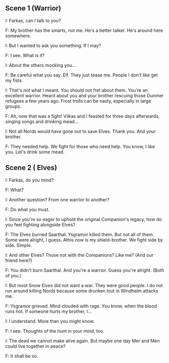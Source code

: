 ## Scene 1 (Warrior)

I: Farkas, can I talk to you?

F: My brother has the smarts, not me. He's a better talker. He's around here somewhere.

I: But I wanted to ask you something. If I may?

F: I see. What is it?

I: About the others mocking you...

F: Be careful what you say, Elf. They just tease me. People I don't like get my fists.

I: That's not what I meant. You should not fret about them. You're an excellent warrior. Heard about you and your brother rescuing those Dunmer refugees a few years ago. Frost trolls can be nasty, especially in large groups.

F: Ah, now that was a fight! Vilkas and I feasted for three days afterwards, singing songs and drinking mead...

I: Not all Nords would have gone out to save Elves. Thank you. And your brother.

F: They needed help. We fight for those who need help. You know, I like you. Let's drink some mead.

## Scene 2 ( Elves)

I: Farkas, do you mind?

F: What?

I: Another question? From one warrior to another?

F: Do what you must.

I: Since you're so eager to uphold the original Companion's legacy, how do you feel fighting alongside Elves?

F: The Elves burned Saarthal. Ysgramor killed them. But not all of them. Some were alright, I guess. Athis now is my shield-brother. We fight side by side. Simple.

I: And other Elves? Those not with the Companions? Like me? (And our friend here?)

F: You didn't burn Saarthal. And you're a warrior. Guess you're alright. (Both of you.)

I: But most Snow Elves did not want a war. They were good people. I do not run around killing Nords because some drunken lout in Windhelm attacks me.

F: Ysgramor grieved. Mind clouded with rage. You know, when the blood runs hot. If someone hurts my brother, I...

I: I understand. More than you might know.

F: I see. Thoughts of the hunt in your mind, too.

I: The dead we cannot make alive again. But maybe one day Mer and Men could live together in peace?

F: It shall be so.
